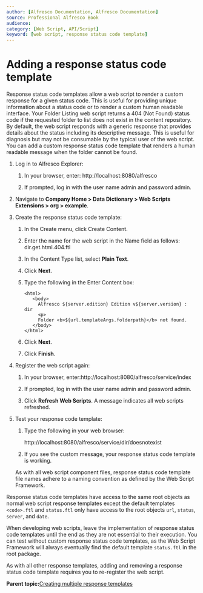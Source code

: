 ```yaml
---
author: [Alfresco Documentation, Alfresco Documentation]
source: Professional Alfresco Book
audience: 
category: [Web Script, API/Script]
keyword: [web script, response status code template]
---
```


# Adding a response status code template

Response status code templates allow a web script to render a custom response for a given status code. This is useful for providing unique information about a status code or to render a custom human readable interface. Your Folder Listing web script returns a 404 \(Not Found\) status code if the requested folder to list does not exist in the content repository. By default, the web script responds with a generic response that provides details about the status including its descriptive message. This is useful for diagnosis but may not be consumable by the typical user of the web script. You can add a custom response status code template that renders a human readable message when the folder cannot be found.

1.  Log in to Alfresco Explorer:

    1.  In your browser, enter: http://localhost:8080/alfresco

    2.  If prompted, log in with the user name admin and password admin.

2.  Navigate to **Company Home \> Data Dictionary \> Web Scripts Extensions \> org \> example**.

3.  Create the response status code template:

    1.  In the Create menu, click Create Content.

    2.  Enter the name for the web script in the Name field as follows: dir.get.html.404.ftl

    3.  In the Content Type list, select **Plain Text**.

    4.  Click **Next**.

    5.  Type the following in the Enter Content box:

        ```
        <html>
           <body>
             Alfresco ${server.edition} Edition v${server.version} : dir
             <p>
             Folder <b>${url.templateArgs.folderpath}</b> not found.
           </body>
        </html>
        ```

    6.  Click **Next**.

    7.  Click **Finish**.

4.  Register the web script again:

    1.  In your browser, enter:http://localhost:8080/alfresco/service/index

    2.  If prompted, log in with the user name admin and password admin.

    3.  Click **Refresh Web Scripts**. A message indicates all web scripts refreshed.

5.  Test your response code template:

    1.  Type the following in your web browser:

        http://localhost:8080/alfresco/service/dir/doesnotexist

    2.  If you see the custom message, your response status code template is working.

    As with all web script component files, response status code template file names adhere to a naming convention as defined by the Web Script Framework.


Response status code templates have access to the same root objects as normal web script response templates except the default templates `<code>.ftl` and `status.ftl` only have access to the root objects `url`, `status`, `server`, and `date`.

When developing web scripts, leave the implementation of response status code templates until the end as they are not essential to their execution. You can test without custom response status code templates, as the Web Script Framework will always eventually find the default template `status.ftl` in the root package.

As with all other response templates, adding and removing a response status code template requires you to re-register the web script.

**Parent topic:**[Creating multiple response templates](../tasks/ws-json-add.md)

